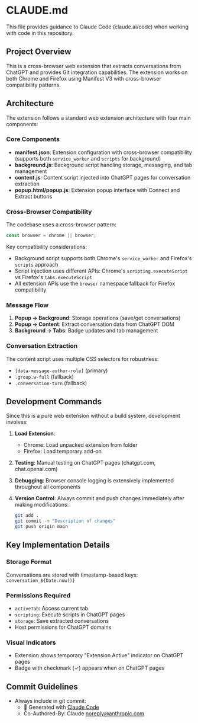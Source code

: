 # CLAUDE.md

This file provides guidance to Claude Code (claude.ai/code) when working with code in this repository.

## Project Overview

This is a cross-browser web extension that extracts conversations from ChatGPT and provides Git integration capabilities. The extension works on both Chrome and Firefox using Manifest V3 with cross-browser compatibility patterns.

## Architecture

The extension follows a standard web extension architecture with four main components:

### Core Components

- **manifest.json**: Extension configuration with cross-browser compatibility (supports both `service_worker` and `scripts` for background)
- **background.js**: Background script handling storage, messaging, and tab management
- **content.js**: Content script injected into ChatGPT pages for conversation extraction
- **popup.html/popup.js**: Extension popup interface with Connect and Extract buttons

### Cross-Browser Compatibility

The codebase uses a cross-browser pattern:
```javascript
const browser = chrome || browser;
```

Key compatibility considerations:
- Background script supports both Chrome's `service_worker` and Firefox's `scripts` approach
- Script injection uses different APIs: Chrome's `scripting.executeScript` vs Firefox's `tabs.executeScript`
- All extension APIs use the `browser` namespace fallback for Firefox compatibility

### Message Flow

1. **Popup → Background**: Storage operations (save/get conversations)
2. **Popup → Content**: Extract conversation data from ChatGPT DOM
3. **Background → Tabs**: Badge updates and tab management

### Conversation Extraction

The content script uses multiple CSS selectors for robustness:
- `[data-message-author-role]` (primary)
- `.group.w-full` (fallback)
- `.conversation-turn` (fallback)

## Development Commands

Since this is a pure web extension without a build system, development involves:

1. **Load Extension**:
   - Chrome: Load unpacked extension from folder
   - Firefox: Load temporary add-on

2. **Testing**: Manual testing on ChatGPT pages (chatgpt.com, chat.openai.com)

3. **Debugging**: Browser console logging is extensively implemented throughout all components

4. **Version Control**: Always commit and push changes immediately after making modifications:
   ```bash
   git add .
   git commit -m "Description of changes"
   git push origin main
   ```

## Key Implementation Details

### Storage Format
Conversations are stored with timestamp-based keys: `conversation_${Date.now()}`

### Permissions Required
- `activeTab`: Access current tab
- `scripting`: Execute scripts in ChatGPT pages  
- `storage`: Save extracted conversations
- Host permissions for ChatGPT domains

### Visual Indicators
- Extension shows temporary "Extension Active" indicator on ChatGPT pages
- Badge with checkmark (✓) appears when on ChatGPT pages

## Commit Guidelines

- Always include in git commit:
  - 🤖 Generated with [Claude Code](https://claude.ai/code)
  - Co-Authored-By: Claude <noreply@anthropic.com>
